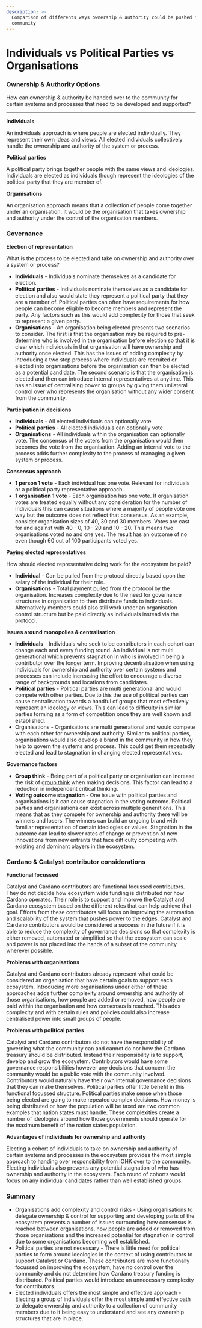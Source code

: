 ```yaml
---
description: >-
  Comparison of differents ways ownership & authority could be pushed into the
  community
---
```


# Individuals vs Political Parties vs Organisations

### Ownership & Authority Options&#x20;

How can ownership & authority be handed over to the community for certain systems and processes that need to be developed and supported?

****

**Individuals**

An individuals approach is where people are elected individually. They represent their own ideas and views. All elected individuals collectively handle the ownership and authority of the system or process.



**Political parties**

A political party brings together people with the same views and ideologies. Individuals are elected as individuals though represent the ideologies of the political party that they are member of.



**Organisations**

An organisation approach means that a collection of people come together under an organisation. It would be the organisation that takes ownership and authority under the control of the organisation members.



### Governance



**Election of representation**

What is the process to be elected and take on ownership and authority over a system or process?

* **Individuals** - Individuals nominate themselves as a candidate for election.
* **Political parties** - Individuals nominate themselves as a candidate for election and also would state they represent a political party that they are a member of. Political parties can often have requirements for how people can become eligible to become members and represent the party. Any factors such as this would add complexity for those that seek to represent a given party.
* **Organisations** - An organisation being elected presents two scenarios to consider. The first is that the organisation may be required to pre-determine who is involved in the organisation before election so that it is clear which individuals in that organisation will have ownership and authority once elected. This has the issues of adding complexity by introducing a two step process where individuals are recruited or elected into organisations before the organisation can then be elected as a potential candidate. The second scenario is that the organisation is elected and then can introduce internal representatives at anytime. This has an issue of centralising power to groups by giving them unilateral control over who represents the organisation without any wider consent from the community.



**Participation in decisions**

* **Individuals** - All elected individuals can optionally vote
* **Political parties** - All elected individuals can optionally vote
* **Organisations** - All individuals within the organisation can optionally vote. The consensus of the voters from the organisation would then becomes the vote from the organisation. Adding an internal vote to the process adds further complexity to the process of managing a given system or process.



**Consensus approach**

* **1 person 1 vote** - Each individual has one vote. Relevant for individuals or a political party representative approach.
* **1 organisation 1 vote** - Each organisation has one vote. If organisation votes are treated equally without any consideration for the number of individuals this can cause situations where a majority of people vote one way but the outcome does not reflect that consensus. As an example, consider organisation sizes of 40, 30 and 30 members. Votes are cast for and against with 40 - 0, 10 - 20 and 10 - 20. This means two organisations voted no and one yes. The result has an outcome of no even though 60 out of 100 participants voted yes.



**Paying elected representatives**

How should elected representative doing work for the ecosystem be paid?

* **Individual** - Can be pulled from the protocol directly based upon the salary of the individual for their role.
* **Organisations** - Total payment pulled from the protocol by the organisation. Increases complexity due to the need for governance structures in organisation to then distribute funds to individuals. Alternatively members could also still work under an organisation control structure but be paid directly as individuals instead via the protocol.



**Issues around monopolies & centralisation**

* **Individuals** - Individuals who seek to be contributors in each cohort can change each and every funding round. An individual is not multi generational which prevents stagnation in who is involved in being a contributor over the longer term. Improving decentralisation when using individuals for ownership and authority over certain systems and processes can include increasing the effort to encourage a diverse range of backgrounds and locations from candidates.
* **Political parties** - Political parties are multi generational and would compete with other parties. Due to this the use of political parties can cause centralisation towards a handful of groups that most effectively represent an ideology or views. This can lead to difficulty in similar parties forming as a form of competition once they are well known and established.
* Organisations - Organisations are multi generational and would compete with each other for ownership and authority. Similar to political parties, organisations would also develop a brand in the community in how they help to govern the systems and process. This could get them repeatedly elected and lead to stagnation in changing elected representatives.



**Governance factors**

* **Group think** - Being part of a political party or organisation can increase the risk of [group think](https://en.wikipedia.org/wiki/Groupthink) when making decisions. This factor can lead to a reduction in independent critical thinking.
* **Voting outcome stagnation** - One issue with political parties and organisations is it can cause stagnation in the voting outcome. Political parties and organisations can exist across multiple generations. This means that as they compete for ownership and authority there will be winners and losers. The winners can build an ongoing brand with familiar representation of certain ideologies or values. Stagnation in the outcome can lead to slower rates of change or prevention of new innovations from new entrants that face difficulty competing with existing and dominant players in the ecosystem.



### Cardano & Catalyst contributor considerations



**Functional focussed**

Catalyst and Cardano contributors are functional focussed contributors. They do not decide how ecosystem wide funding is distributed nor how Cardano operates. Their role is to support and improve the Catalyst and Cardano ecosystem based on the different roles that can help achieve that goal. Efforts from these contributors will focus on improving the automation and scalability of the system that pushes power to the edges. Catalyst and Cardano contributors would be considered a success in the future if it is able to reduce the complexity of governance decisions so that complexity is either removed, automated or simplified so that the ecosystem can scale and power is not placed into the hands of a subset of the community wherever possible.



**Problems with organisations**

Catalyst and Cardano contributors already represent what could be considered an organisation that have certain goals to support each ecosystem. Introducing more organisations under either of these approaches adds further complexity around ownership and authority of those organisations, how people are added or removed, how people are paid within the organisation and how consensus is reached. This adds complexity and with certain rules and policies could also increase centralised power into small groups of people.



**Problems with political parties**

Catalyst and Cardano contributors do not have the responsibility of governing what the community can and cannot do nor how the Cardano treasury should be distributed. Instead their responsibility is to support, develop and grow the ecosystem. Contributors would have some governance responsibilities however any decisions that concern the community would be a public vote with the community involved. Contributors would naturally have their own internal governance decisions that they can make themselves. Political parties offer little benefit in this functional focussed structure. Political parties make sense when those being elected are going to make repeated complex decisions. How money is being distributed or how the population will be taxed are two common examples that nation states must handle. These complexities create a number of ideologies around how those governments should operate for the maximum benefit of the nation states population.



**Advantages of individuals for ownership and authority**

Electing a cohort of individuals to take on ownership and authority of certain systems and processes in the ecosystem provides the most simple approach to handing over responsibility from IOHK over to the community. Electing individuals also prevents any potential stagnation of who has ownership and authority in the ecosystem. Each round of cohorts would focus on any individual candidates rather than well established groups.



### Summary

* Organisations add complexity and control risks - Using organisations to delegate ownership & control for supporting and developing parts of the ecosystem presents a number of issues surrounding how consensus is reached between organisations, how people are added or removed from those organisations and the increased potential for stagnation in control due to some organisations becoming well established.
* Political parties are not necessary - There is little need for political parties to form around ideologies in the context of using contributors to support Catalyst or Cardano. These contributors are more functionally focussed on improving the ecosystem, have no control over the community and do not determine how Cardano treasury funding is distributed. Political parties would introduce an unnecessary complexity for contributors.
* Elected individuals offers the most simple and effective approach - Electing a group of individuals offer the most simple and effective path to delegate ownership and authority to a collection of community members due to it being easy to understand and see any ownership structures that are in place.
